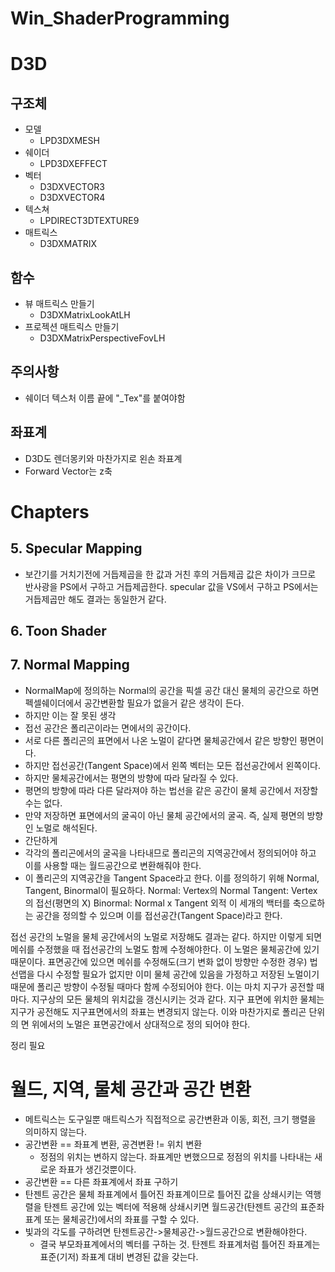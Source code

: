 # Win_ShaderProgramming

# D3D
## 구조체
- 모델
    - LPD3DXMESH
- 쉐이더
    - LPD3DXEFFECT
- 벡터
    - D3DXVECTOR3
    - D3DXVECTOR4
- 텍스쳐
    - LPDIRECT3DTEXTURE9
- 매트릭스
    - D3DXMATRIX
## 함수
- 뷰 매트릭스 만들기
    - D3DXMatrixLookAtLH
- 프로젝션 매트릭스 만들기
    - D3DXMatrixPerspectiveFovLH
## 주의사항
- 쉐이더 텍스처 이름 끝에 "_Tex"를 붙여야함
## 좌표계
- D3D도 렌더몽키와 마찬가지로 왼손 좌표계
- Forward Vector는 z축

# Chapters
## 5. Specular Mapping
- 보간기를 거치기전에 거듭제곱을 한 값과 거친 후의 거듭제곱 값은 차이가 크므로 반사광을 PS에서 구하고 거듭제곱한다. specular 값을 VS에서 구하고 PS에서는 거듭제곱만 해도 결과는 동일한거 같다.

## 6. Toon Shader

## 7. Normal Mapping
- NormalMap에 정의하는 Normal의 공간을 픽셀 공간 대신 물체의 공간으로 하면 펙셀쉐이더에서 공간변환할 필요가 없을거 같은 생각이 든다.
- 하지만 이는 잘 못된 생각
- 접선 공간은 폴리곤이라는 면에서의 공간이다.
- 서로 다른 폴리곤의 표면에서 나온 노멀이 같다면 물체공간에서 같은 방향인 평면이다.
- 하지만 접선공간(Tangent Space)에서 왼쪽 벡터는 모든 접선공간에서 왼쪽이다.
- 하지만 물체공간에서는 평면의 방향에 따라 달라질 수 있다.
- 평면의 방향에 따라 다른 달라져야 하는 법선을 같은 공간이 물체 공간에서 저장할 수는 없다.
- 만약 저장하면 표면에서의 굴곡이 아닌 물체 공간에서의 굴곡. 즉, 실제 평면의 방향인 노멀로 해석된다.
- 간단하게
- 각각의 폴리곤에서의 굴곡을 나타내므로 폴리곤의 지역공간에서 정의되어야 하고 이를 사용할 때는 월드공간으로 변환해줘야 한다.
- 이 폴리곤의 지역공간을 Tangent Space라고 한다.
이를 정의하기 위해 Normal, Tangent, Binormal이 필요하다.
Normal: Vertex의 Normal
Tangent: Vertex의 접선(평면의 X)
Binormal: Normal x Tangent 외적
이 세개의 백터를 축으로하는 공간을 정의할 수 있으며 이를 접선공간(Tangent Space)라고 한다.


접선 공간의 노멀을 물체 공간에서의 노멀로 저장해도 결과는 같다.
하지만 이렇게 되면 메쉬를 수정했을 때 접선공간의 노멀도 함께 수정해야한다.
이 노멀은 물체공간에 있기 때문이다. 
표면공간에 있으면 메쉬를 수정해도(크기 변화 없이 방향만 수정한 경우) 법선맵을 다시 수정할 필요가 없지만
이미 물체 공간에 있음을 가정하고 저장된 노멀이기 때문에 폴리곤 방향이 수정될 때마다 함께 수정되어야 한다.
이는 마치 지구가 공전할 때마다. 지구상의 모든 물체의 위치값을 갱신시키는 것과 같다.
지구 표면에 위치한 물체는 지구가 공전해도 지구표면에서의 좌표는 변경되지 않는다.
이와 마찬가지로 폴리곤 단위의 면 위에서의 노멀은 표면공간에서 상대적으로 정의 되어야 한다.


정리 필요

# 월드, 지역, 물체 공간과 공간 변환
- 메트릭스는 도구일뿐 매트릭스가 직접적으로 공간변환과 이동, 회전, 크기 행렬을 의미하지 않는다.
- 공간변환 == 좌표계 변환, 공견변환 != 위치 변환
    - 정점의 위치는 변하지 않는다.
    좌표계만 변했으므로 정점의 위치를 나타내는 새로운 좌표가 생긴것뿐이다.
- 공간변환 == 다른 좌표계에서 좌표 구하기
- 탄젠트 공간은 물체 좌표계에서 틀어진 좌표계이므로 틀어진 값을 상쇄시키는 역행렬을 탄젠트 공간에 있는 벡터에 적용해 상쇄시키면 월드공간(탄젠트 공간의 표준좌표계 또는 물체공간)에서의 좌표를 구할 수 있다.
- 빛과의 각도를 구하려면 탄젠트공간->물체공간->월드공간으로 변환해야한다.
    - 결국 부모좌표계에서의 벡터를 구하는 것.
탄젠트 좌표계처럼 틀어진 좌표계는 표준(기저) 좌표계 대비 변경된 값을 갖는다.


